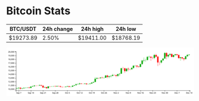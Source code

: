 # Bitcoin Stats

BTC/USDT|24h change|24h high|24h low|
|---|---|---|---|
|$19273.89|2.50%|$19411.00|$18768.19|

<img src="./chart.svg">

